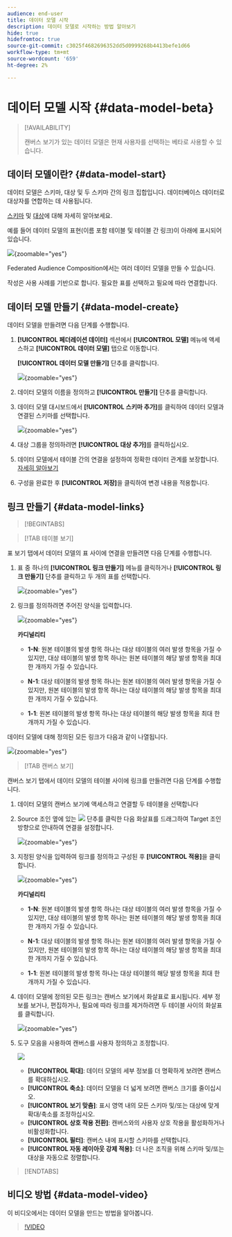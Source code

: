 ```yaml
---
audience: end-user
title: 데이터 모델 시작
description: 데이터 모델로 시작하는 방법 알아보기
hide: true
hidefromtoc: true
source-git-commit: c3025f4682696352dd5d0999268b4413befe1d66
workflow-type: tm+mt
source-wordcount: '659'
ht-degree: 2%

---
```


# 데이터 모델 시작 {#data-model-beta}

>[!AVAILABILITY]
>
>캔버스 보기가 있는 데이터 모델은 현재 사용자를 선택하는 베타로 사용할 수 있습니다.

## 데이터 모델이란? {#data-model-start}

데이터 모델은 스키마, 대상 및 두 스키마 간의 링크 집합입니다. 데이터베이스 데이터로 대상자를 연합하는 데 사용됩니다.

[스키마](../customer/schemas.md#schema-start) 및 [대상](../start/audiences.md)에 대해 자세히 알아보세요.

예를 들어 데이터 모델의 표현(이름 포함 테이블 및 테이블 간 링크)이 아래에 표시되어 있습니다.

![](assets/datamodel.png){zoomable="yes"}

Federated Audience Composition에서는 여러 데이터 모델을 만들 수 있습니다.

작성은 사용 사례를 기반으로 합니다. 필요한 표를 선택하고 필요에 따라 연결합니다.

## 데이터 모델 만들기 {#data-model-create}

데이터 모델을 만들려면 다음 단계를 수행합니다.

1. **[!UICONTROL 페더레이션 데이터]** 섹션에서 **[!UICONTROL 모델]** 메뉴에 액세스하고 **[!UICONTROL 데이터 모델]** 탭으로 이동합니다.

   **[!UICONTROL 데이터 모델 만들기]** 단추를 클릭합니다.

   ![](assets/datamodel_create.png){zoomable="yes"}

1. 데이터 모델의 이름을 정의하고 **[!UICONTROL 만들기]** 단추를 클릭합니다.

1. 데이터 모델 대시보드에서 **[!UICONTROL 스키마 추가]**&#x200B;를 클릭하여 데이터 모델과 연결된 스키마를 선택합니다.

   ![](assets/datamodel_schemas.png){zoomable="yes"}

1. 대상 그룹을 정의하려면 **[!UICONTROL 대상 추가]**&#x200B;를 클릭하십시오.

1. 데이터 모델에서 테이블 간의 연결을 설정하여 정확한 데이터 관계를 보장합니다. [자세히 알아보기](#data-model-links)

1. 구성을 완료한 후 **[!UICONTROL 저장]**&#x200B;을 클릭하여 변경 내용을 적용합니다.

## 링크 만들기 {#data-model-links}

>[!BEGINTABS]

>[!TAB 테이블 보기]

표 보기 탭에서 데이터 모델의 표 사이에 연결을 만들려면 다음 단계를 수행합니다.

1. 표 중 하나의 **[!UICONTROL 링크 만들기]** 메뉴를 클릭하거나 **[!UICONTROL 링크 만들기]** 단추를 클릭하고 두 개의 표를 선택합니다.

   ![](assets/datamodel_createlinks.png){zoomable="yes"}

1. 링크를 정의하려면 주어진 양식을 입력합니다.

   ![](assets/datamodel_link.png){zoomable="yes"}

   **카디널리티**

   * **1-N**: 원본 테이블의 발생 항목 하나는 대상 테이블의 여러 발생 항목을 가질 수 있지만, 대상 테이블의 발생 항목 하나는 원본 테이블의 해당 발생 항목을 최대 한 개까지 가질 수 있습니다.

   * **N-1**: 대상 테이블의 발생 항목 하나는 원본 테이블의 여러 발생 항목을 가질 수 있지만, 원본 테이블의 발생 항목 하나는 대상 테이블의 해당 발생 항목을 최대 한 개까지 가질 수 있습니다.

   * **1-1**: 원본 테이블의 발생 항목 하나는 대상 테이블의 해당 발생 항목을 최대 한 개까지 가질 수 있습니다.

데이터 모델에 대해 정의된 모든 링크가 다음과 같이 나열됩니다.

![](assets/datamodel_alllinks.png){zoomable="yes"}

>[!TAB 캔버스 보기]

캔버스 보기 탭에서 데이터 모델의 테이블 사이에 링크를 만들려면 다음 단계를 수행합니다.

1. 데이터 모델의 캔버스 보기에 액세스하고 연결할 두 테이블을 선택합니다

1. Source 조인 옆에 있는 ![](assets/do-not-localize/Smock_AddCircle_18_N.svg) 단추를 클릭한 다음 화살표를 드래그하여 Target 조인 방향으로 안내하여 연결을 설정합니다.

   ![](assets/datamodel.gif){zoomable="yes"}

1. 지정된 양식을 입력하여 링크를 정의하고 구성된 후 **[!UICONTROL 적용]**&#x200B;을 클릭합니다.

   ![](assets/datamodel-canvas-1.png){zoomable="yes"}

   **카디널리티**

   * **1-N**: 원본 테이블의 발생 항목 하나는 대상 테이블의 여러 발생 항목을 가질 수 있지만, 대상 테이블의 발생 항목 하나는 원본 테이블의 해당 발생 항목을 최대 한 개까지 가질 수 있습니다.

   * **N-1**: 대상 테이블의 발생 항목 하나는 원본 테이블의 여러 발생 항목을 가질 수 있지만, 원본 테이블의 발생 항목 하나는 대상 테이블의 해당 발생 항목을 최대 한 개까지 가질 수 있습니다.

   * **1-1**: 원본 테이블의 발생 항목 하나는 대상 테이블의 해당 발생 항목을 최대 한 개까지 가질 수 있습니다.

1. 데이터 모델에 정의된 모든 링크는 캔버스 보기에서 화살표로 표시됩니다. 세부 정보를 보거나, 편집하거나, 필요에 따라 링크를 제거하려면 두 테이블 사이의 화살표를 클릭합니다.

   ![](assets/datamodel-canvas-2.png){zoomable="yes"}

1. 도구 모음을 사용하여 캔버스를 사용자 정의하고 조정합니다.

   ![](assets/datamodel-canvas-3.png)

   * **[!UICONTROL 확대]**: 데이터 모델의 세부 정보를 더 명확하게 보려면 캔버스를 확대하십시오.
   * **[!UICONTROL 축소]**: 데이터 모델을 더 넓게 보려면 캔버스 크기를 줄이십시오.
   * **[!UICONTROL 보기 맞춤]**: 표시 영역 내의 모든 스키마 및/또는 대상에 맞게 확대/축소를 조정하십시오.
   * **[!UICONTROL 상호 작용 전환]**: 캔버스와의 사용자 상호 작용을 활성화하거나 비활성화합니다.
   * **[!UICONTROL 필터]**: 캔버스 내에 표시할 스키마를 선택합니다.
   * **[!UICONTROL 자동 레이아웃 강제 적용]**: 더 나은 조직을 위해 스키마 및/또는 대상을 자동으로 정렬합니다.

>[!ENDTABS]

## 비디오 방법 {#data-model-video}

이 비디오에서는 데이터 모델을 만드는 방법을 알아봅니다.

>[!VIDEO](https://video.tv.adobe.com/v/3432020)
